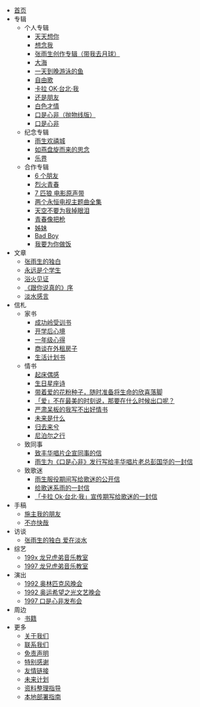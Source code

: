 -   [首页](README.md)
-   专辑
    -   个人专辑
        -   [天天想你](./albums/1988-11-xx-ttxn/1988-11-xx-ttxn.md)
        -   [想念我](./albums/1989-07-17-xnw/1989-07-17-xnw.md)
        -   [张雨生创作专辑（带我去月球）](./albums/1992-02-24-zysczzj/1992-02-24-zysczzj.md)
        -   [大海](./albums/1992-12-xx-dh/1992-12-xx-dh.md)
        -   [一天到晚游泳的鱼](./albums/1993-08-24-ytdwyydy/1993-08-24-ytdwyydy.md)
        -   [自由歌](./albums/1994-01-xx-zyg/1994-01-xx-zyg.md)
        -   [卡拉 OK·台北·我](./albums/1994-08-xx-kloktbw/1994-08-xx-kloktbw.md)
        -   [还是朋友](./albums/1995-03-27-hspy/1995-03-27-hspy.md)
        -   [白色才情](./albums/1996-06-xx-bscq/1996-06-xx-bscq.md)
        -   [口是心非（抛物线版）](./albums/1997-xx-xx-ksxf-parabola/1997-xx-xx-ksxf-parabola.md)
        -   [口是心非](./albums/1997-10-16-ksxf/1997-10-16-ksxf.md)
    -   纪念专辑
        -   [雨生欢禧城](./albums/2003-10-24-yshxc/2003-10-24-yshxc.md)
        -   [如燕盘旋而来的思念](./albums/2008-02-27-rypxeldsn/2008-02-27-rypxeldsn.md)
        -   [乐界](./albums/2022-04-13-yj/2022-04-13-yj.md)
    -   合作专辑
        -   [6 个朋友](./albums/1988-05-xx-lgpy/1988-05-xx-lgpy.md)
        -   [烈火青春](./albums/1988-08-xx-lhqc/1988-08-xx-lhqc.md)
        -   [7 匹狼 电影原声带](./albums/1989-03-xx-qpldyysd/1989-03-xx-qpldyysd.md)
        -   [两个永恒电视主题曲全集](./albums/1994-10-xx-lgyhdsztqqj/1994-10-xx-lgyhdsztqqj.md)
        -   [天空不要为我掉眼泪](./albums/1990-11-23-tkbywwdyl/1990-11-23-tkbywwdyl.md)
        -   [青春像把枪](./albums/1991-10-xx-qcxbq/1991-10-xx-qcxbq.md)
        -   [姊妹](./albums/1996-12-13-zm/1996-12-13-zm.md)
        -   [Bad Boy](./albums/1997-06-11-bad-boy/1997-06-11-bad-boy.md)
        -   [我要为你做饭](./albums/1997-10-17-wywnzf/1997-10-17-wywnzf.md)
-   文章
    -   [张雨生的独白](./articles/1988-11-05-monologue/1988-11-05-monologue.md)
    -   [永远是个学生](./articles/1989-03-21-forever-a-pupil/1989-03-21-forever-a-pupil.md)
    -   [浴火见证](./articles/1992-06-09-witness-in-flames/1992-06-09-witness-in-flames.md)
    -   [《跟你说真的》序](./articles/1994-0x-xx-preface-of-tell-you-the-truth.md)
    -   [淡水感言](./articles/19xx-xx-xx-reflections-on-tamsui/19xx-xx-xx-reflections-on-tamsui.md)
-   信札
    -   家书
        -   [成功岭受训书](./letters/1985-09-07-letter-from-chengkungling/1985-09-07-letter-from-chengkungling.md)
        -   [开学后心境](./letters/1986-03-24-mood-after-school-starts/1986-03-24-mood-after-school-starts.md)
        -   [一年级心得](./letters/1986-05-21-retrospect-on-freshman-year/1986-05-21-retrospect-on-freshman-year.md)
        -   [商谈在外租房子](./letters/1986-12-19-rent-outside/1986-12-19-rent-outside.md)
        -   [生活计划书](./letters/1987-05-05-my-plans/1987-05-05-my-plans.md)
    -   情书
        -   [起床偶感](./letters/19xx-xx-xx-qi-chuang-ou-gan/19xx-xx-xx-qi-chuang-ou-gan.md)
        -   [生日星座诗](./letters/199x-xx-xx-birthday-zodiac-poem/199x-xx-xx-birthday-zodiac-poem.md)
        -   [带着爱的花粉种子，随时准备将生命的欣喜落脚](./letters/199x-xx-xx-seeds-of-love/199x-xx-xx-seeds-of-love.md)
        -   [「爱」不在最美的时刻说，那要在什么时候出口呢？](./letters/1992-06-16-say-love/1992-06-16-say-love.md)
        -   [严肃呆板的我写不出好情书](./letters/1992-07-26-i-can-not-craft-a-heartfelt-love-letter/1992-07-26-i-can-not-craft-a-heartfelt-love-letter.md)
        -   [未来是什么](./letters/1992-09-11-what-is-future/1992-09-11-what-is-future.md)
        -   [归去来兮](./letters/1993-01-01-homeward-bound/1993-01-01-homeward-bound.md)
        -   [尼泊尔之行](./letters/1995-04-02-trip-to-nepal/1995-04-02-trip-to-nepal.md)
    -   致同事
        -   [致丰华唱片企宣同事的信](./letters/1997-xx-xx-to-forward-music-colleagues/1997-xx-xx-to-forward-music-colleagues.md)
        -   [雨生为《口是心非》发行写给丰华唱片老总彭国华的一封信](./letters/1997-xx-xx-a-letter-to-guohua.md)
    -   致歌迷
        -   [雨生服役期间写给歌迷的公开信](./letters/1989-09-06-letter-to-fans-during-military-service/1989-09-06-letter-to-fans-during-military-service.md)
        -   [给歌迷系雨的一封信](./letters/1994-xx-xx-a-letter-to-xiyu/1994-xx-xx-a-letter-to-xiyu.md)
        -   [「卡拉 Ok‧台北‧我」宣传期写给歌迷的一封信](./letters/1995-01-05-a-letter-to-fans-during-the-promotional-period-of-karaoke-taipei-i/1995-01-05-a-letter-to-fans-during-the-promotional-period-of-karaoke-taipei-i.md)
-   手稿
    -   [施主我的朋友](./manuscripts/19xx-xx-xx-benefactor-my-friend/19xx-xx-xx-benefactor-my-friend.md)
    -   [不亦快哉](./manuscripts/19xx-xx-xx-is-this-not-happiness/19xx-xx-xx-is-this-not-happiness.md)
-   访谈
    -   [张雨生的独白 爱在淡水](./talks/1997-09-xx-monologue-love-for-tamsui/1997-09-xx-monologue-love-for-tamsui.md)
-   综艺
    -   [199x 龙兄虎弟音乐教室](./shows/199x-xx-xx-lxhdyyjs.md)
    -   [1997 龙兄虎弟音乐教室](./shows/1997-xx-xx-lxhdyyjs.md)
-   演出
    -   [1992 奥林匹克风晚会](./performances/1992-xx-xx-alpkfwh.md)
    -   [1992 奥运希望之光文艺晚会](./performances/1992-xx-xx-ayxwzgwywh.md)
    -   [1997 口是心非发布会](./performances/1997-10-xx-launch-of-ksxf.md)
-   周边
    -   [书籍](./goods/books.md)
-   更多
    -   [关于我们](./more/about.md)
    -   [联系我们](./more/contact.md)
    -   [免责声明](./more/disclaimer.md)
    -   [特别感谢](./more/thanks.md)
    -   [友情链接](./more/links.md)
    -   [未来计划](./more/plans.md)
    -   [资料整理指导](./more/how-to-contribute/how-to-contribute.md)
    -   [本地部署指南](./more/deploy/deploy.md)
